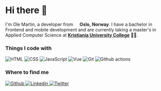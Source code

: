 # Hi there 👋

I'm Ole Martin, a developer from <img src="https://img.icons8.com/color/48/000000/norway-circular.png" width="13"/> **Oslo, Norway**. I have a bachelor in Frontend and mobile development and are currently taking a master's in Applied Computer Science at [**Kristiania University College**](https://www.kristiania.no/en/) 👨‍🎓.

### Things I code with

<p>
  <img alt="HTML" src="https://img.shields.io/badge/-HTML-e34c26?style=flat-square&logo=HTML5&logoColor=white" />
  <img alt="CSS" src="https://img.shields.io/badge/-CSS-264de4?style=flat-square&logo=css3&logoColor=white" />
  <img alt="JavaScript" src="https://img.shields.io/badge/-JavaScript-f0db4f?style=flat-square&logo=JavaScript&logoColor=white" />
  <img alt="Vue" src="https://img.shields.io/badge/-Vue-42b883?style=flat-square&logo=Vue&logoColor=white" />
  <!--<img alt="Node" src="https://img.shields.io/badge/-Node.js-43853d?style=flat-square&logo=Node.js&logoColor=white" />
  <img alt="Express" src="https://img.shields.io/badge/-Express.js-43853d?style=flat-square&logo=Express.js&logoColor=white" />-->
  <img alt="Git" src="https://img.shields.io/badge/-Git-F05032?style=flat-square&logo=git&logoColor=white" />
  <img alt="Github actions" src="https://img.shields.io/badge/-Github_Actions-2088FF?style=flat-square&logo=github-actions&logoColor=white" />
</p>

### Where to find me

<p>
  <a href="https://github.com/OleMartinLarsen" target="_blank">
    <img alt="Github" src="https://img.shields.io/badge/GitHub-%2312100E.svg?&style=for-the-badge&logo=Github&logoColor=white" />
  </a> 
  <a href="https://www.linkedin.com/in/omlarsen/" target="_blank">
    <img alt="Linkedin" src="https://img.shields.io/badge/Linkedin-0077B5?style=for-the-badge&logo=Linkedin&logoColor=white" />
  </a> 
  <a href="https://twitter.com/om_larsen" target="_blank">
    <img alt="Twitter" src="https://img.shields.io/badge/twitter-%231DA1F2.svg?&style=for-the-badge&logo=twitter&logoColor=white" />
  </a> 
</p>
